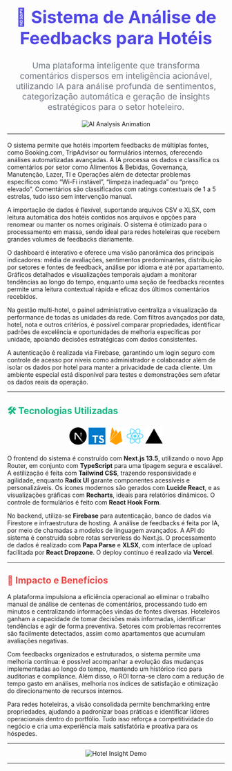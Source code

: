 

<div align="center">

<h1 style="font-size: 2.5rem; color: #4F46E5;">🏨 Sistema de Análise de Feedbacks para Hotéis</h1>

<p style="font-size: 1.2rem; color: #6B7280;">
Uma plataforma inteligente que transforma comentários dispersos em inteligência acionável, utilizando IA para análise profunda de sentimentos, categorização automática e geração de insights estratégicos para o setor hoteleiro.
</p>

<img src="https://media3.giphy.com/media/v1.Y2lkPTc5MGI3NjExcTR2YTZtd3NuMmtiMW1ueWQ3NndpN3RpdnlwZmVrYTltNmFwNGRhcSZlcD12MV9pbnRlcm5hbF9naWZfYnlfaWQmY3Q9Zw/sZUdov1axWm1FzZyLA/giphy.gif" alt="AI Analysis Animation" width="400"/>

</div>

---

<p style="line-height: 1.7; font-size: 1.05rem; color: #374151;">

O sistema permite que hotéis importem feedbacks de múltiplas fontes, como Booking.com, TripAdvisor ou formulários internos, oferecendo análises automatizadas avançadas. A IA processa os dados e classifica os comentários por setor como Alimentos & Bebidas, Governança, Manutenção, Lazer, TI e Operações além de detectar problemas específicos como “Wi-Fi instável”, “limpeza inadequada” ou “preço elevado”. Comentários são classificados com ratings contextuais de 1 a 5 estrelas, tudo isso sem intervenção manual.

A importação de dados é flexível, suportando arquivos CSV e XLSX, com leitura automática dos hotéis contidos nos arquivos e opções para renomear ou manter os nomes originais. O sistema é otimizado para o processamento em massa, sendo ideal para redes hoteleiras que recebem grandes volumes de feedbacks diariamente.

O dashboard é interativo e oferece uma visão panorâmica dos principais indicadores: média de avaliações, sentimentos predominantes, distribuição por setores e fontes de feedback, análise por idioma e até por apartamento. Gráficos detalhados e visualizações temporais ajudam a monitorar tendências ao longo do tempo, enquanto uma seção de feedbacks recentes permite uma leitura contextual rápida e eficaz dos últimos comentários recebidos.

Na gestão multi-hotel, o painel administrativo centraliza a visualização da performance de todas as unidades da rede. Com filtros avançados por data, hotel, nota e outros critérios, é possível comparar propriedades, identificar padrões de excelência e oportunidades de melhoria específicas por unidade, apoiando decisões estratégicas com dados consistentes.

A autenticação é realizada via Firebase, garantindo um login seguro com controle de acesso por níveis como administrador e colaborador além de isolar os dados por hotel para manter a privacidade de cada cliente. Um ambiente especial está disponível para testes e demonstrações sem afetar os dados reais da operação.

</p>

---

<h2 style="color: #10B981;">🛠️ Tecnologias Utilizadas</h2>

<div align="center" style="margin-bottom: 20px;">
  <img src="https://raw.githubusercontent.com/devicons/devicon/master/icons/nextjs/nextjs-original.svg" width="40" title="Next.js" />
  <img src="https://raw.githubusercontent.com/devicons/devicon/master/icons/typescript/typescript-original.svg" width="40" title="TypeScript" />
  <img src="https://raw.githubusercontent.com/devicons/devicon/master/icons/firebase/firebase-plain.svg" width="40" title="Firebase" />
  <img src="https://raw.githubusercontent.com/devicons/devicon/master/icons/react/react-original.svg" width="40" title="React" />
  <img src="https://raw.githubusercontent.com/devicons/devicon/master/icons/vercel/vercel-original.svg" width="40" title="Vercel" />
</div>

<p style="line-height: 1.7; font-size: 1.05rem; color: #374151;">

O frontend do sistema é construído com <strong>Next.js 13.5</strong>, utilizando o novo App Router, em conjunto com <strong>TypeScript</strong> para uma tipagem segura e escalável. A estilização é feita com <strong>Tailwind CSS</strong>, trazendo responsividade e agilidade, enquanto <strong>Radix UI</strong> garante componentes acessíveis e personalizáveis. Os ícones modernos são gerados com <strong>Lucide React</strong>, e as visualizações gráficas com <strong>Recharts</strong>, ideais para relatórios dinâmicos. O controle de formulários é feito com <strong>React Hook Form</strong>.

No backend, utiliza-se <strong>Firebase</strong> para autenticação, banco de dados via Firestore e infraestrutura de hosting. A análise de feedbacks é feita por IA, por meio de chamadas a modelos de linguagem avançados. A API do sistema é construída sobre rotas serverless do Next.js. O processamento de dados é realizado com <strong>Papa Parse</strong> e <strong>XLSX</strong>, com interface de upload facilitada por <strong>React Dropzone</strong>. O deploy contínuo é realizado via <strong>Vercel</strong>.

</p>

---

<h2 style="color: #EF4444;">🎯 Impacto e Benefícios</h2>

<p style="line-height: 1.7; font-size: 1.05rem; color: #374151;">

A plataforma impulsiona a eficiência operacional ao eliminar o trabalho manual de análise de centenas de comentários, processando tudo em minutos e centralizando informações vindas de fontes diversas. Hoteleiros ganham a capacidade de tomar decisões mais informadas, identificar tendências e agir de forma preventiva. Setores com problemas recorrentes são facilmente detectados, assim como apartamentos que acumulam avaliações negativas.

Com feedbacks organizados e estruturados, o sistema permite uma melhoria contínua: é possível acompanhar a evolução das mudanças implementadas ao longo do tempo, mantendo um histórico rico para auditorias e compliance. Além disso, o ROI torna-se claro com a redução de tempo gasto em análises, melhoria nos índices de satisfação e otimização do direcionamento de recursos internos.

Para redes hoteleiras, a visão consolidada permite benchmarking entre propriedades, ajudando a padronizar boas práticas e identificar líderes operacionais dentro do portfólio. Tudo isso reforça a competitividade do negócio e cria uma experiência mais satisfatória e proativa para os hóspedes.

</p>

---

<div align="center">
  <img src="https://media.giphy.com/media/xT9IgzoKnwFNmISR8I/giphy.gif" alt="Hotel Insight Demo" width="500"/>
</div>

---
